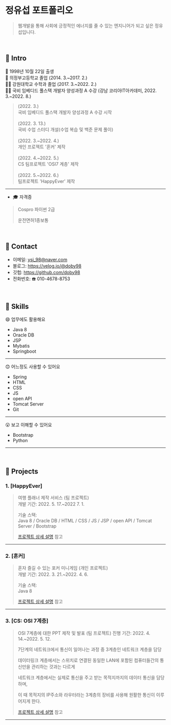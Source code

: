 # 정유섭 포트폴리오
>웹개발을 통해 사회에 긍정적인 에너지를 줄 수 있는 엔지니어가 되고 싶은 정유섭입니다.</br>
>
</br>

## :pushpin: Intro
:baby: 1998년 10월 22일 출생</br>
:school: 의정부고등학교 졸업
(2014. 3.~2017. 2.)</br>
👨‍🎓 강원대학교 수학과 졸업
(2017. 3.~2022. 2.)</br>
👨‍💻 국비 임베디드 풀스택 개발자 양성과정 A 수강
(강남 코리아IT아카데미, 2022. 3.~2022. 8.)</br>

>(2022. 3.) </br>
>국비 임베디드 풀스택 개발자 양성과정 A 수강 시작</br></br>
>(2022. 3. 13.) </br>
>국비 수업 스터디 개설(수업 복습 및 백준 문제 풀이)</br></br>
>(2022. 3.~2022. 4.) </br>
>개인 프로젝트 '혼커' 제작</br></br>
>(2022. 4.~2022. 5.) </br>
>CS 팀프로젝트 'OSI7 계층' 제작</br></br>
>(2022. 5.~2022. 6.) </br>
>팀프로젝트 'HappyEver' 제작

<hr>

- :mortar_board: 자격증
> Cospro 파이썬 2급
> 
> 운전면허1종보통

</br>

## :pushpin: Contact
- 이메일: ysj_98@naver.com
- 블로그: https://velog.io/@doby98
- 깃헙: https://github.com/doby98
- 전화번호: :phone: 010-4678-8753

</br>

## :pushpin: Skills

:smile: 업무에도 활용해요 
- Java 8
- Oracle DB
- JSP
- Mybatis
- Springboot

<hr>

:blush: 어느정도 사용할 수 있어요
- Spring
- HTML
- CSS
- JS
- open API
- Tomcat Server
- Git

<hr>

:open_mouth: 보고 이해할 수 있어요
- Bootstrap
- Python

<hr>

</br>

## :pushpin: Projects
### 1. [HappyEver]
>여행 플래너 제작 서비스 (팀 프로젝트)  
>개발 기간: 2022. 5. 17.~2022 7. 1.  
>  
>기술 스택:  
>Java 8 / Oracle DB / HTML / CSS / JS / JSP / open API / Tomcat Server / Bootstrap   
>  
>[프로젝트 상세 설명](https://github.com/doby98/HappyEver) 참고

---

### 2. [혼커]
>혼자 즐길 수 있는 포커 미니게임 (개인 프로젝트)  
>개발 기간: 2022. 3. 21.~2022. 4. 6.  
>  
>기술 스택:  
>Java 8 
>
>[프로젝트 상세 설명](https://github.com/doby98/Honker) 참고

---

### 3. [CS: OSI 7계층]
>OSI 7계층에 대한 PPT 제작 및 발표 (팀 프로젝트)
>진행 기간: 2022. 4. 14.~2022. 5. 12.
>
>7단계의 네트워크에서 통신이 일어나는 과정 중 3계층인 네트워크 계층을 담당
>
>데이터링크 계층에서는 스위치로 연결된 동일한 LAN에 포함된 컴퓨터들간의 통신만을 관리하는 것과는 다르게
>
>네트워크 계층에서는 실제로 통신을 주고 받는 목적지까지의 데이터 통신을 담당하며,
>
>이 때 목적지의 IP주소와 라우터라는 3계층의 장비를 사용해 원활한 통신이 이루어지게 한다.
>
>[프로젝트 상세 설명](https://github.com/doby98/OSI-7Layer) 참고

---
